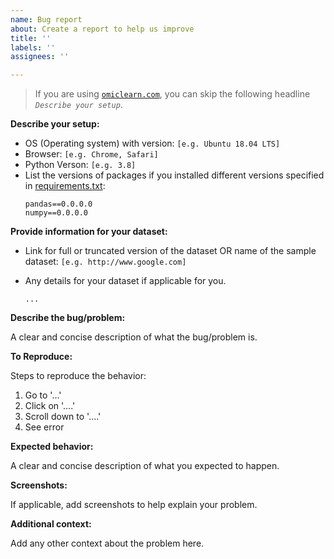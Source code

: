```yaml
---
name: Bug report
about: Create a report to help us improve
title: ''
labels: ''
assignees: ''

---
```


> If you are using [`omiclearn.com`](http://omiclearn.com/), you can skip the following headline _`Describe your setup`_.

**Describe your setup:**
 - OS (Operating system) with version: `[e.g. Ubuntu 18.04 LTS]`
 - Browser: `[e.g. Chrome, Safari]`
 - Python Verson: `[e.g. 3.8]`
 - List the versions of packages if you installed different versions specified in [requirements.txt](https://github.com/OmicEra/OmicLearn/blob/master/requirements.txt):
   ```
   pandas==0.0.0.0
   numpy==0.0.0.0
   ```

**Provide information for your dataset:**

- Link for full or truncated version of the dataset OR name of the sample dataset: `[e.g. http://www.google.com]`
- Any details for your dataset if applicable for you.

  ```
  ...
  ```

**Describe the bug/problem:**

A clear and concise description of what the bug/problem is.

**To Reproduce:**

Steps to reproduce the behavior:
1. Go to '...'
2. Click on '....'
3. Scroll down to '....'
4. See error

**Expected behavior:**

A clear and concise description of what you expected to happen.

**Screenshots:**

If applicable, add screenshots to help explain your problem.

**Additional context:**

Add any other context about the problem here.
